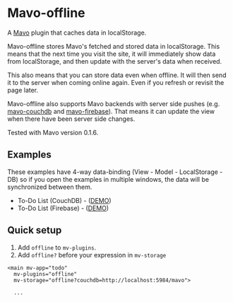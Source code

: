 # Mavo-offline

A [Mavo](https://mavo.io) plugin that caches data in localStorage.

Mavo-offline stores Mavo's fetched and stored data in localStorage. This means that the next time you visit the site, it will immediately show data from localStorage, and then update with the server's data when received.

This also means that you can store data even when offline. It will then send it to the server when coming online again. Even if you refresh or revisit the page later.

Mavo-offline also supports Mavo backends with server side pushes (e.g. [mavo-couchdb](https://github.com/valterkraemer/mavo-couchdb) and [mavo-firebase](https://github.com/valterkraemer/mavo-firebase)). That means it can update the view when there have been server side changes.

Tested with Mavo version 0.1.6.

## Examples

These examples have 4-way data-binding (View - Model - LocalStorage - DB) so if you open the examples in multiple windows, the data will be synchronized between them.

- To-Do List (CouchDB) - ([DEMO](https://valterkraemer.github.io/mavo-offline/examples/todo-couchdb/))
- To-Do List (Firebase) - ([DEMO](https://valterkraemer.github.io/mavo-offline/examples/todo-firebase/))

## Quick setup

1. Add `offline` to `mv-plugins`.
2. Add `offline?` before your expression in `mv-storage`
```
<main mv-app="todo"
  mv-plugins="offline"
  mv-storage="offline?couchdb=http://localhost:5984/mavo">

  ...
```

